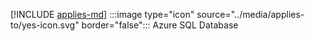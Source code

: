 [!INCLUDE [applies-md](applies-md.md)] :::image type="icon" source="../media/applies-to/yes-icon.svg" border="false"::: Azure SQL Database

